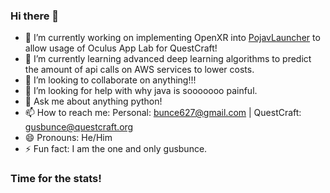 ### Hi there 👋

- 🔭 I’m currently working on implementing OpenXR into [PojavLauncher](https://github.com/QuestCraftPlusPlus/PojavLauncher) to allow usage of Oculus App Lab for QuestCraft!
- 🌱 I’m currently learning advanced deep learning algorithms to predict the amount of api calls on AWS services to lower costs.
- 👯 I’m looking to collaborate on anything!!!
- 🤔 I’m looking for help with why java is sooooooo painful.
- 💬 Ask me about anything python!
- 📫 How to reach me: Personal: bunce627@gmail.com | QuestCraft: gusbunce@questcraft.org
- 😄 Pronouns: He/Him
- ⚡ Fun fact: I am the one and only gusbunce.

### Time for the stats!



